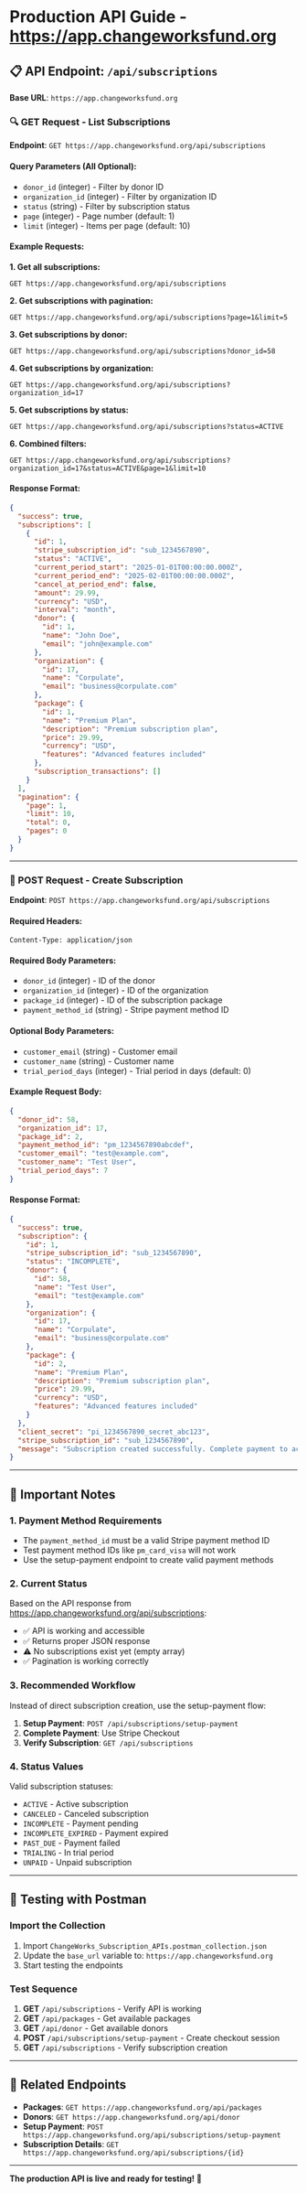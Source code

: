 # Production API Guide - https://app.changeworksfund.org

## 📋 API Endpoint: `/api/subscriptions`

**Base URL**: `https://app.changeworksfund.org`

### 🔍 GET Request - List Subscriptions

**Endpoint**: `GET https://app.changeworksfund.org/api/subscriptions`

#### Query Parameters (All Optional):
- `donor_id` (integer) - Filter by donor ID
- `organization_id` (integer) - Filter by organization ID  
- `status` (string) - Filter by subscription status
- `page` (integer) - Page number (default: 1)
- `limit` (integer) - Items per page (default: 10)

#### Example Requests:

**1. Get all subscriptions:**
```
GET https://app.changeworksfund.org/api/subscriptions
```

**2. Get subscriptions with pagination:**
```
GET https://app.changeworksfund.org/api/subscriptions?page=1&limit=5
```

**3. Get subscriptions by donor:**
```
GET https://app.changeworksfund.org/api/subscriptions?donor_id=58
```

**4. Get subscriptions by organization:**
```
GET https://app.changeworksfund.org/api/subscriptions?organization_id=17
```

**5. Get subscriptions by status:**
```
GET https://app.changeworksfund.org/api/subscriptions?status=ACTIVE
```

**6. Combined filters:**
```
GET https://app.changeworksfund.org/api/subscriptions?organization_id=17&status=ACTIVE&page=1&limit=10
```

#### Response Format:
```json
{
  "success": true,
  "subscriptions": [
    {
      "id": 1,
      "stripe_subscription_id": "sub_1234567890",
      "status": "ACTIVE",
      "current_period_start": "2025-01-01T00:00:00.000Z",
      "current_period_end": "2025-02-01T00:00:00.000Z",
      "cancel_at_period_end": false,
      "amount": 29.99,
      "currency": "USD",
      "interval": "month",
      "donor": {
        "id": 1,
        "name": "John Doe",
        "email": "john@example.com"
      },
      "organization": {
        "id": 17,
        "name": "Corpulate",
        "email": "business@corpulate.com"
      },
      "package": {
        "id": 1,
        "name": "Premium Plan",
        "description": "Premium subscription plan",
        "price": 29.99,
        "currency": "USD",
        "features": "Advanced features included"
      },
      "subscription_transactions": []
    }
  ],
  "pagination": {
    "page": 1,
    "limit": 10,
    "total": 0,
    "pages": 0
  }
}
```

---

### 📝 POST Request - Create Subscription

**Endpoint**: `POST https://app.changeworksfund.org/api/subscriptions`

#### Required Headers:
```
Content-Type: application/json
```

#### Required Body Parameters:
- `donor_id` (integer) - ID of the donor
- `organization_id` (integer) - ID of the organization
- `package_id` (integer) - ID of the subscription package
- `payment_method_id` (string) - Stripe payment method ID

#### Optional Body Parameters:
- `customer_email` (string) - Customer email
- `customer_name` (string) - Customer name
- `trial_period_days` (integer) - Trial period in days (default: 0)

#### Example Request Body:
```json
{
  "donor_id": 58,
  "organization_id": 17,
  "package_id": 2,
  "payment_method_id": "pm_1234567890abcdef",
  "customer_email": "test@example.com",
  "customer_name": "Test User",
  "trial_period_days": 7
}
```

#### Response Format:
```json
{
  "success": true,
  "subscription": {
    "id": 1,
    "stripe_subscription_id": "sub_1234567890",
    "status": "INCOMPLETE",
    "donor": {
      "id": 58,
      "name": "Test User",
      "email": "test@example.com"
    },
    "organization": {
      "id": 17,
      "name": "Corpulate",
      "email": "business@corpulate.com"
    },
    "package": {
      "id": 2,
      "name": "Premium Plan",
      "description": "Premium subscription plan",
      "price": 29.99,
      "currency": "USD",
      "features": "Advanced features included"
    }
  },
  "client_secret": "pi_1234567890_secret_abc123",
  "stripe_subscription_id": "sub_1234567890",
  "message": "Subscription created successfully. Complete payment to activate."
}
```

---

## 🚨 Important Notes

### 1. **Payment Method Requirements**
- The `payment_method_id` must be a valid Stripe payment method ID
- Test payment method IDs like `pm_card_visa` will not work
- Use the setup-payment endpoint to create valid payment methods

### 2. **Current Status**
Based on the API response from https://app.changeworksfund.org/api/subscriptions:
- ✅ API is working and accessible
- ✅ Returns proper JSON response
- ⚠️ No subscriptions exist yet (empty array)
- ✅ Pagination is working correctly

### 3. **Recommended Workflow**
Instead of direct subscription creation, use the setup-payment flow:

1. **Setup Payment**: `POST /api/subscriptions/setup-payment`
2. **Complete Payment**: Use Stripe Checkout
3. **Verify Subscription**: `GET /api/subscriptions`

### 4. **Status Values**
Valid subscription statuses:
- `ACTIVE` - Active subscription
- `CANCELED` - Canceled subscription
- `INCOMPLETE` - Payment pending
- `INCOMPLETE_EXPIRED` - Payment expired
- `PAST_DUE` - Payment failed
- `TRIALING` - In trial period
- `UNPAID` - Unpaid subscription

---

## 🧪 Testing with Postman

### Import the Collection
1. Import `ChangeWorks_Subscription_APIs.postman_collection.json`
2. Update the `base_url` variable to: `https://app.changeworksfund.org`
3. Start testing the endpoints

### Test Sequence
1. **GET** `/api/subscriptions` - Verify API is working
2. **GET** `/api/packages` - Get available packages
3. **GET** `/api/donor` - Get available donors
4. **POST** `/api/subscriptions/setup-payment` - Create checkout session
5. **GET** `/api/subscriptions` - Verify subscription creation

---

## 🔗 Related Endpoints

- **Packages**: `GET https://app.changeworksfund.org/api/packages`
- **Donors**: `GET https://app.changeworksfund.org/api/donor`
- **Setup Payment**: `POST https://app.changeworksfund.org/api/subscriptions/setup-payment`
- **Subscription Details**: `GET https://app.changeworksfund.org/api/subscriptions/{id}`

---

**The production API is live and ready for testing! 🚀**
